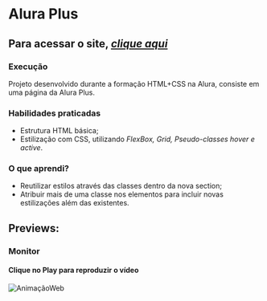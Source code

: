 # **Alura Plus**

## **Para acessar o site, [*clique aqui*](https://thedevnicolas.github.io/projeto-alura-plus/)**

### Execução
Projeto desenvolvido durante a formação HTML+CSS na Alura, consiste em uma página da Alura Plus. 

### **Habilidades praticadas** 
- Estrutura HTML básica;
- Estilização com CSS, utilizando *FlexBox, Grid, Pseudo-classes hover e active*.

### **O que aprendi?**
- Reutilizar estilos através das classes dentro da nova section;
- Atribuir mais de uma classe nos elementos para incluir novas estilizações além das existentes.

## **Previews**:

### **Monitor**
#### **Clique no Play para reproduzir o vídeo**

![AnimaçãoWeb](https://user-images.githubusercontent.com/110689312/192538969-5b9b348b-0d86-4090-b164-103de85ca03a.gif)




